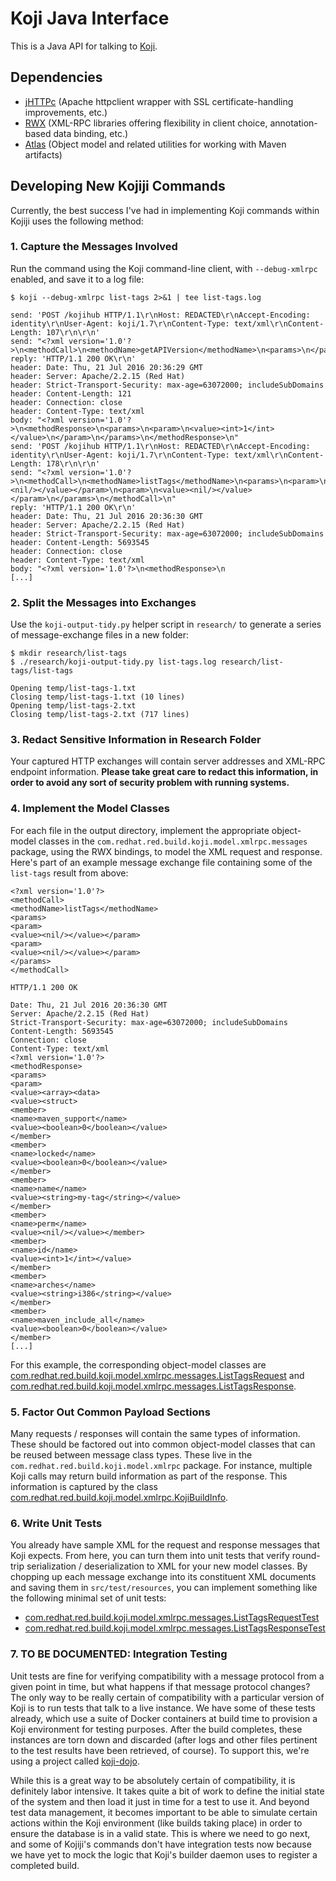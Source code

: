 # Koji Java Interface

This is a Java API for talking to [Koji](https://fedoraproject.org/wiki/Koji).

## Dependencies

* [jHTTPc](https://github.com/commonjava/jhttpc) (Apache httpclient wrapper with SSL certificate-handling improvements, etc.)
* [RWX](https://github.com/commonjava/RWX) (XML-RPC libraries offering flexibility in client choice, annotation-based data binding, etc.)
* [Atlas](https://github.com/commonjava/atlas) (Object model and related utilities for working with Maven artifacts)

## Developing New Kojiji Commands

Currently, the best success I've had in implementing Koji commands within Kojiji uses the following method:

### 1. Capture the Messages Involved

Run the command using the Koji command-line client, with `--debug-xmlrpc` enabled, and save it to a log file:


```
$ koji --debug-xmlrpc list-tags 2>&1 | tee list-tags.log

send: 'POST /kojihub HTTP/1.1\r\nHost: REDACTED\r\nAccept-Encoding: identity\r\nUser-Agent: koji/1.7\r\nContent-Type: text/xml\r\nContent-Length: 107\r\n\r\n'
send: "<?xml version='1.0'?>\n<methodCall>\n<methodName>getAPIVersion</methodName>\n<params>\n</params>\n</methodCall>\n"
reply: 'HTTP/1.1 200 OK\r\n'
header: Date: Thu, 21 Jul 2016 20:36:29 GMT
header: Server: Apache/2.2.15 (Red Hat)
header: Strict-Transport-Security: max-age=63072000; includeSubDomains
header: Content-Length: 121
header: Connection: close
header: Content-Type: text/xml
body: "<?xml version='1.0'?>\n<methodResponse>\n<params>\n<param>\n<value><int>1</int></value>\n</param>\n</params>\n</methodResponse>\n"
send: 'POST /kojihub HTTP/1.1\r\nHost: REDACTED\r\nAccept-Encoding: identity\r\nUser-Agent: koji/1.7\r\nContent-Type: text/xml\r\nContent-Length: 178\r\n\r\n'
send: "<?xml version='1.0'?>\n<methodCall>\n<methodName>listTags</methodName>\n<params>\n<param>\n<value><nil/></value></param>\n<param>\n<value><nil/></value></param>\n</params>\n</methodCall>\n"
reply: 'HTTP/1.1 200 OK\r\n'
header: Date: Thu, 21 Jul 2016 20:36:30 GMT
header: Server: Apache/2.2.15 (Red Hat)
header: Strict-Transport-Security: max-age=63072000; includeSubDomains
header: Content-Length: 5693545
header: Connection: close
header: Content-Type: text/xml
body: "<?xml version='1.0'?>\n<methodResponse>\n
[...]
```

### 2. Split the Messages into Exchanges

Use the `koji-output-tidy.py` helper script in `research/` to generate a series of message-exchange files in a new folder:


```
$ mkdir research/list-tags
$ ./research/koji-output-tidy.py list-tags.log research/list-tags/list-tags

Opening temp/list-tags-1.txt
Closing temp/list-tags-1.txt (10 lines)
Opening temp/list-tags-2.txt
Closing temp/list-tags-2.txt (717 lines)
```

### 3. Redact Sensitive Information in Research Folder

Your captured HTTP exchanges will contain server addresses and XML-RPC endpoint information. **Please take great care to redact this information, in order to avoid any sort of security problem with running systems.**

### 4. Implement the Model Classes

For each file in the output directory, implement the appropriate object-model classes in the `com.redhat.red.build.koji.model.xmlrpc.messages` package, using the RWX bindings, to model the XML request and response. Here's part of an example message exchange file containing some of the `list-tags` result from above:


```
<?xml version='1.0'?>
<methodCall>
<methodName>listTags</methodName>
<params>
<param>
<value><nil/></value></param>
<param>
<value><nil/></value></param>
</params>
</methodCall>

HTTP/1.1 200 OK

Date: Thu, 21 Jul 2016 20:36:30 GMT
Server: Apache/2.2.15 (Red Hat)
Strict-Transport-Security: max-age=63072000; includeSubDomains
Content-Length: 5693545
Connection: close
Content-Type: text/xml
<?xml version='1.0'?>
<methodResponse>
<params>
<param>
<value><array><data>
<value><struct>
<member>
<name>maven_support</name>
<value><boolean>0</boolean></value>
</member>
<member>
<name>locked</name>
<value><boolean>0</boolean></value>
</member>
<member>
<name>name</name>
<value><string>my-tag</string></value>
</member>
<member>
<name>perm</name>
<value><nil/></value></member>
<member>
<name>id</name>
<value><int>1</int></value>
</member>
<member>
<name>arches</name>
<value><string>i386</string></value>
</member>
<member>
<name>maven_include_all</name>
<value><boolean>0</boolean></value>
</member>
[...]
```

For this example, the corresponding object-model classes are [com.redhat.red.build.koji.model.xmlrpc.messages.ListTagsRequest](https://github.com/release-engineering/kojiji/blob/master/src/main/java/com/redhat/red/build/koji/model/xmlrpc/messages/ListTagsRequest.java) and [com.redhat.red.build.koji.model.xmlrpc.messages.ListTagsResponse](https://github.com/release-engineering/kojiji/blob/master/src/main/java/com/redhat/red/build/koji/model/xmlrpc/messages/ListTagsResponse.java).

### 5. Factor Out Common Payload Sections

Many requests / responses will contain the same types of information. These should be factored out into common object-model classes that can be reused between message class types. These live in the `com.redhat.red.build.koji.model.xmlrpc` package. For instance, multiple Koji calls may return build information as part of the response. This information is captured by the class [com.redhat.red.build.koji.model.xmlrpc.KojiBuildInfo](https://github.com/release-engineering/kojiji/blob/master/src/main/java/com/redhat/red/build/koji/model/xmlrpc/KojiBuildInfo.java).

### 6. Write Unit Tests

You already have sample XML for the request and response messages that Koji expects. From here, you can turn them into unit tests that verify round-trip serialization / deserialization to XML for your new model classes. By chopping up each message exchange into its constituent XML documents and saving them in `src/test/resources`, you can implement something like the following minimal set of unit tests:

* [com.redhat.red.build.koji.model.xmlrpc.messages.ListTagsRequestTest](https://github.com/release-engineering/kojiji/blob/master/src/test/java/com/redhat/red/build/koji/model/xmlrpc/messages/ListTagsRequestTest.java)
* [com.redhat.red.build.koji.model.xmlrpc.messages.ListTagsResponseTest](https://github.com/release-engineering/kojiji/blob/master/src/test/java/com/redhat/red/build/koji/model/xmlrpc/messages/ListTagsResponseTest.java)

### 7. TO BE DOCUMENTED: Integration Testing

Unit tests are fine for verifying compatibility with a message protocol from a given point in time, but what happens if that message protocol changes? The only way to be really certain of compatibility with a particular version of Koji is to run tests that talk to a live instance. We have some of these tests already, which use a suite of Docker containers at build time to provision a Koji environment for testing purposes. After the build completes, these instances are torn down and discarded (after logs and other files pertinent to the test results have been retrieved, of course). To support this, we're using a project called [koji-dojo](https://github.com/release-engineering/koji-dojo).

While this is a great way to be absolutely certain of compatibility, it is definitely labor intensive. It takes quite a bit of work to define the initial state of the system and then load it just in time for a test to use it. And beyond test data management, it becomes important to be able to simulate certain actions within the Koji environment (like builds taking place) in order to ensure the database is in a valid state. This is where we need to go next, and some of Kojiji's commands don't have integration tests now because we have yet to mock the logic that Koji's builder daemon uses to register a completed build.

